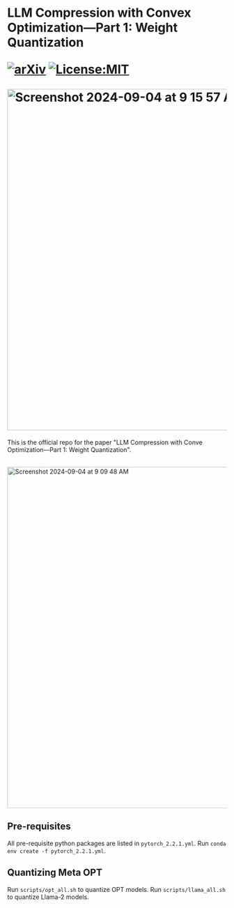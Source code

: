 <h1> LLM Compression with Convex Optimization—Part 1: Weight Quantization

[![arXiv](https://img.shields.io/badge/arXiv-2312.03102-b31b1b.svg)](https://arxiv.org/abs/)
[![License:MIT](https://img.shields.io/badge/License-MIT-blue.svg)](LICENSE)

<img width="783" alt="Screenshot 2024-09-04 at 9 15 57 AM" src="https://github.com/user-attachments/assets/6a3385e2-9c43-425d-b9db-914c11c85648">
</h1>

This is the official repo for the paper "LLM Compression with Conve Optimization—Part 1: Weight Quantization".

<br/>
<img width="783" alt="Screenshot 2024-09-04 at 9 09 48 AM" src="https://github.com/user-attachments/assets/ef9f6f0c-f32d-4f13-a951-36a7a043d974">

<h2>Pre-requisites</h2>

All pre-requisite python packages are listed in `pytorch_2.2.1.yml`. Run `conda env create -f pytorch_2.2.1.yml`.</br>


<h2>Quantizing Meta OPT</h2>

Run `scripts/opt_all.sh` to quantize OPT models.
Run `scripts/llama_all.sh` to quantize Llama-2 models.
